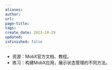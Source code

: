 ```yaml
---
aliases: 
author: 
url: 
page-title: 
tags: 
create_date: 2023-10-29
updated: 
isFinished: false
---
```

- 资源：MobX官方文档、教程。
- 练习：构建MobX应用，展示状态管理的不同方法。